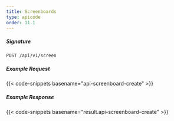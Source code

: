 ```yaml
---
title: Screenboards
type: apicode
order: 11.1
---
```


##### Signature
`POST /api/v1/screen`
##### Example Request
{{< code-snippets basename="api-screenboard-create" >}}
##### Example Response
{{< code-snippets basename="result.api-screenboard-create" >}}